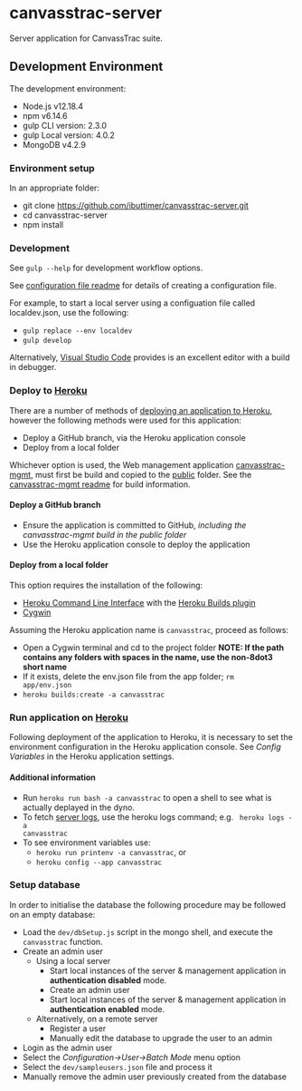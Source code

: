 # canvasstrac-server
Server application for CanvassTrac suite.

## Development Environment
The development environment:
* Node.js v12.18.4
* npm v6.14.6
* gulp CLI version: 2.3.0
* gulp Local version: 4.0.2
* MongoDB v4.2.9

### Environment setup
In an appropriate folder:
* git clone https://github.com/ibuttimer/canvasstrac-server.git
* cd canvasstrac-server
* npm install

### Development
See <code>gulp --help</code> for development workflow options.

See [configuration file readme](config/readme.txt) for details of creating a configuration file.

For example, to start a local server using a configuation file called localdev.json, use the following:
* <code>gulp replace --env localdev</code>
* <code>gulp develop</code>

Alternatively, [Visual Studio Code](https://code.visualstudio.com/) provides is an excellent editor with a build in debugger.

### Deploy to [Heroku](https://www.heroku.com)
There are a number of methods of [deploying an application to Heroku](https://devcenter.heroku.com/categories/deployment), however the following methods were used for this application:
* Deploy a GitHub branch, via the Heroku application console
* Deploy from a local folder

Whichever option is used, the Web management application [canvasstrac-mgmt](https://github.com/ibuttimer/canvasstrac-mgmt), must first be build and copied to the [public](public) folder. See the [canvasstrac-mgmt readme](https://github.com/ibuttimer/canvasstrac-mgmt/blob/master/README.md) for build information.

#### Deploy a GitHub branch
* Ensure the application is committed to GitHub, *including the canvasstrac-mgmt build in the public folder*
* Use the Heroku application console to deploy the application

#### Deploy from a local folder
This option requires the installation of the following:
* [Heroku Command Line Interface](https://devcenter.heroku.com/categories/command-line) with the [Heroku Builds plugin](https://github.com/heroku/heroku-builds)
* [Cygwin](https://cygwin.com)

Assuming the Heroku application name is <code>canvasstrac</code>, proceed as follows:
* Open a Cygwin terminal and cd to the project folder **NOTE: If the  path contains any folders with spaces in the name, use the non-8dot3 short name**
* If it exists, delete the env.json file from the app folder; <code>rm app/env.json</code>
* <code>heroku builds:create -a canvasstrac</code>

### Run application on [Heroku](https://www.heroku.com)
Following deployment of the application to Heroku, it is necessary to set the environment configuration in the Heroku application console. See *Config Variables* in the Heroku application settings.

#### Additional information
* Run <code>heroku run bash -a canvasstrac</code> to open a shell to see what is actually deplayed in the dyno.
* To fetch [server logs](https://devcenter.heroku.com/articles/logging), use the heroku logs command; e.g. <code> heroku logs -a canvasstrac</code>
* To see environment variables use:
  * <code>heroku run printenv -a canvasstrac</code>, or
  * <code>heroku config --app canvasstrac</code>

### Setup database
In order to initialise the database the following procedure may be followed on an empty database:
* Load the <code>dev/dbSetup.js</code> script in the mongo shell, and execute the <code>canvasstrac</code> function.
* Create an admin user
  * Using a local server
    * Start local instances of the server & management application in **authentication disabled** mode.
    * Create an admin user
    * Start local instances of the server & management application in **authentication enabled** mode.
  * Alternatively, on a remote server
    * Register a user
    * Manually edit the database to upgrade the user to an admin
* Login as the admin user
* Select the *Configuration->User->Batch Mode* menu option
* Select the <code>dev/sampleusers.json</code> file and process it
* Manually remove the admin user previously created from the database
